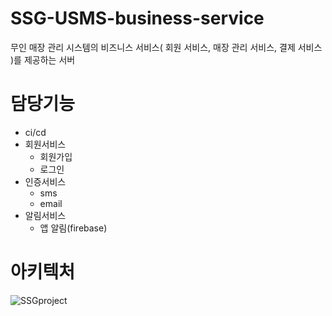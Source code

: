 # SSG-USMS-business-service
무인 매장 관리 시스템의 비즈니스 서비스( 회원 서비스, 매장 관리 서비스, 결제 서비스 )를 제공하는 서버
# 담당기능
 - ci/cd
 - 회원서비스
   - 회원가입
   - 로그인
  - 인증서비스
    - sms
    - email
  - 알림서비스
    - 앱 알림(firebase)
# 아키텍처
![SSGproject](https://github.com/user-attachments/assets/5fda79b3-27bd-4f12-8870-cbbaec89eab3)
